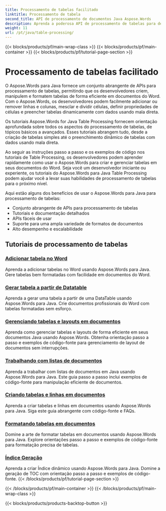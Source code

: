 ```yaml
---
title: Processamento de tabelas facilitado
linktitle: Processamento de tabela
second_title: API de processamento de documentos Java Aspose.Words
description: Aprenda a poderosa API de processamento de tabelas para desenvolvedores Java usando Aspose.Word para Java. Crie, manipule e formate tabelas em documentos do Word. Aprimore seus aplicativos de processamento de documentos hoje mesmo.
weight: 11
url: /pt/java/table-processing/
---
```


{{< blocks/products/pf/main-wrap-class >}}
{{< blocks/products/pf/main-container >}}
{{< blocks/products/pf/tutorial-page-section >}}

# Processamento de tabelas facilitado


O Aspose.Words para Java fornece um conjunto abrangente de APIs para processamento de tabelas, permitindo que os desenvolvedores criem, manipulem e formatem tabelas de forma eficiente em documentos do Word. Com o Aspose.Words, os desenvolvedores podem facilmente adicionar ou remover linhas e colunas, mesclar e dividir células, definir propriedades de células e preencher tabelas dinamicamente com dados usando mala direta.

Os tutoriais Aspose.Words for Java Table Processing fornecem orientação aprofundada sobre todos os aspectos do processamento de tabelas, de tópicos básicos a avançados. Esses tutoriais abrangem tudo, desde a criação de tabelas simples até o preenchimento dinâmico de tabelas com dados usando mala direta.

Ao seguir as instruções passo a passo e os exemplos de código nos tutoriais de Table Processing, os desenvolvedores podem aprender rapidamente como usar o Aspose.Words para criar e gerenciar tabelas em seus documentos do Word. Seja você um desenvolvedor iniciante ou experiente, os tutoriais do Aspose.Words para Java Table Processing podem ajudar você a levar suas habilidades de processamento de tabelas para o próximo nível.

Aqui estão alguns dos benefícios de usar o Aspose.Words para Java para processamento de tabelas:

* Conjunto abrangente de APIs para processamento de tabelas
* Tutoriais e documentação detalhados
* APIs fáceis de usar
* Suporte para uma ampla variedade de formatos de documentos
* Alto desempenho e escalabilidade


## Tutoriais de processamento de tabelas

### [Adicionar tabela no Word](./add-table-in-word/)
Aprenda a adicionar tabelas no Word usando Aspose.Words para Java. Gere tabelas bem formatadas com facilidade em documentos do Word.
### [Gerar tabela a partir de Datatable](./generate-table-from-datatable/)
Aprenda a gerar uma tabela a partir de uma DataTable usando Aspose.Words para Java. Crie documentos profissionais do Word com tabelas formatadas sem esforço. 
### [Gerenciando tabelas e layouts em documentos](./managing-tables-layouts/)
Aprenda como gerenciar tabelas e layouts de forma eficiente em seus documentos Java usando Aspose.Words. Obtenha orientação passo a passo e exemplos de código-fonte para gerenciamento de layout de documentos sem interrupções.
### [Trabalhando com listas de documentos](./working-with-document-lists/)
Aprenda a trabalhar com listas de documentos em Java usando Aspose.Words para Java. Este guia passo a passo inclui exemplos de código-fonte para manipulação eficiente de documentos.
### [Criando tabelas e linhas em documentos](./creating-tables-rows/)
Aprenda a criar tabelas e linhas em documentos usando Aspose.Words para Java. Siga este guia abrangente com código-fonte e FAQs.
### [Formatando tabelas em documentos](./formatting-tables/)
Domine a arte de formatar tabelas em documentos usando Aspose.Words para Java. Explore orientações passo a passo e exemplos de código-fonte para formatação precisa de tabelas.
### [Índice Geração](./table-contents-generation/)
Aprenda a criar Índice dinâmico usando Aspose.Words para Java. Domine a geração de TOC com orientação passo a passo e exemplos de código-fonte.
{{< /blocks/products/pf/tutorial-page-section >}}

{{< /blocks/products/pf/main-container >}}
{{< /blocks/products/pf/main-wrap-class >}}

{{< blocks/products/products-backtop-button >}}
